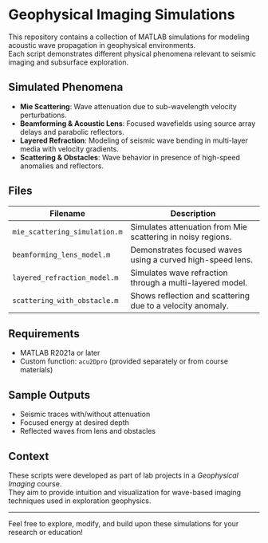 # Geophysical Imaging Simulations

This repository contains a collection of MATLAB simulations for modeling acoustic wave propagation in geophysical environments.  
Each script demonstrates different physical phenomena relevant to seismic imaging and subsurface exploration.

##  Simulated Phenomena

- **Mie Scattering**: Wave attenuation due to sub-wavelength velocity perturbations.
- **Beamforming & Acoustic Lens**: Focused wavefields using source array delays and parabolic reflectors.
- **Layered Refraction**: Modeling of seismic wave bending in multi-layer media with velocity gradients.
- **Scattering & Obstacles**: Wave behavior in presence of high-speed anomalies and reflectors.

##  Files

| Filename                         | Description                                                  |
|----------------------------------|--------------------------------------------------------------|
| `mie_scattering_simulation.m`    | Simulates attenuation from Mie scattering in noisy regions. |
| `beamforming_lens_model.m`       | Demonstrates focused waves using a curved high-speed lens.  |
| `layered_refraction_model.m`     | Simulates wave refraction through a multi-layered model.    |
| `scattering_with_obstacle.m`     | Shows reflection and scattering due to a velocity anomaly.  |

##  Requirements

- MATLAB R2021a or later
- Custom function: `acu2Dpro` (provided separately or from course materials)

##  Sample Outputs

- Seismic traces with/without attenuation
- Focused energy at desired depth
- Reflected waves from lens and obstacles

##  Context

These scripts were developed as part of lab projects in a *Geophysical Imaging* course.  
They aim to provide intuition and visualization for wave-based imaging techniques used in exploration geophysics.

---

Feel free to explore, modify, and build upon these simulations for your research or education!

